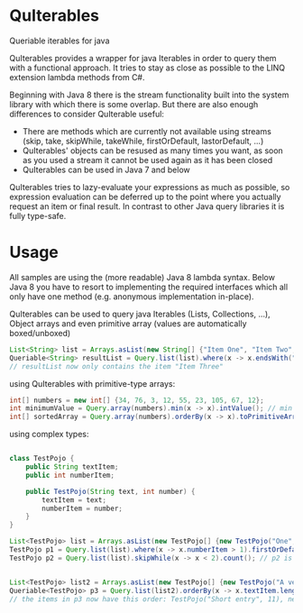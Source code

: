 # QuIterables
Queriable iterables for java

QuIterables provides a wrapper for java Iterables in order to query them with a functional approach.
It tries to stay as close as possible to the LINQ extension lambda methods from C#.

Beginning with Java 8 there is the stream functionality built into the system library with which there is some overlap.
But there are also enough differences to consider QuIterable useful:
 - There are methods which are currently not available using streams (skip, take, skipWhile, takeWhile, firstOrDefault, lastorDefault, ...)
 - QuIterables' objects can be resused as many times you want, as soon as you used a stream it cannot be used again as it has been closed
 - QuIterables can be used in Java 7 and below
 
QuIterables tries to lazy-evaluate your expressions as much as possible, so expression evaluation can be deferred up to the point where you actually request an item or
final result. In contrast to other Java query libraries it is fully type-safe.

# Usage

All samples are using the (more readable) Java 8 lambda syntax. Below Java 8 you have to resort to implementing the required interfaces which all only have one method (e.g. anonymous implementation in-place).

QuIterables can be used to query java Iterables (Lists, Collections, ...), Object arrays and even primitive array (values are automatically boxed/unboxed)

```java
List<String> list = Arrays.asList(new String[] {"Item One", "Item Two", "Item Three"});
Queriable<String> resultList = Query.list(list).where(x -> x.endsWith("e")).skip(1);
// resultList now only contains the item "Item Three"
```

using QuIterables with primitive-type arrays:

```java
int[] numbers = new int[] {34, 76, 3, 12, 55, 23, 105, 67, 12};		
int minimumValue = Query.array(numbers).min(x -> x).intValue(); // min returns java.lang.Number
int[] sortedArray = Query.array(numbers).orderBy(x -> x).toPrimitiveArray().intArray();
```

using complex types:
```java

class TestPojo {	
    public String textItem;	    
	public int numberItem;

	public TestPojo(String text, int number) {
		textItem = text;
		numberItem = number;	
	}				
}

List<TestPojo> list = Arrays.asList(new TestPojo[] {new TestPojo("One", 1), new TestPojo("Two", 2), new TestPojo("Three", 3)});
TestPojo p1 = Query.list(list).where(x -> x.numberItem > 1).firstOrDefault(); // p1 is now TestPojo("Two", 2)
TestPojo p2 = Query.list(list).skipWhile(x -> x < 2).count(); // p2 is now TestPojo("Three", 3)


List<TestPojo> list2 = Arrays.asList(new TestPojo[] {new TestPojo("A very long entry", 1), new TestPojo("Short entry", 26), new TestPojo("Short entry", 11)});
Queriable<TestPojo> p3 = Query.list(list2).orderBy(x -> x.textItem.length()).thenBy(x -> x.numberItem); 
// the items in p3 now have this order: TestPojo("Short entry", 11), new TestPojo("Short entry", 26), new TestPojo("A very long entry", 1)